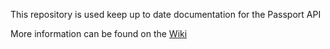 This repository is used keep up to date documentation for the Passport API

More information can be found on the [Wiki](https://github.com/World-Rugby/passport-api-docs/wiki)